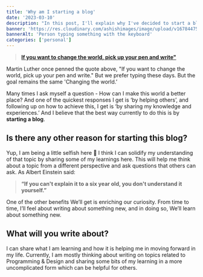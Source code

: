 ```yaml
---
title: 'Why am I starting a blog'
date: '2023-03-10'
description: "In this post, I'll explain why I've decided to start a blog and what kinds of things you can look forward to reading about in the blogs to come."
banner: 'https://res.cloudinary.com/ashishimages/image/upload/v1678447560/blog/hf4olwb9yw2edfyoezrk.jpg'
bannerAlt: 'Person typing something with the keyboard'
categories: ['personal']
---
```


> **[If you want to change the world, pick up your pen and write"](https://www.jaquellecrowe.com/blog//2011/03/if-you-want-to-change-world-pick-up_14.html)**

Martin Luther once penned the quote above, "If you want to change the world, pick up your pen and write." But we prefer typing these days. But the goal remains the same 'Changing the world.’

Many times I ask myself a question - How can I make this world a better place? And one of the quickest responses I get is ‘by helping others’, and following up on how to achieve this, I get is ‘by sharing my knowledge and experiences.’ And I believe that the best way currently to do this is by **starting a blog**.

## Is there any other reason for starting this blog?

Yup, I am being a little selfish here 🫣 I think I can solidify my understanding of that topic by sharing some of my learnings here. This will help me think about a topic from a different perspective and ask questions that others can ask. As Albert Einstein said:

> **“If you can't explain it to a six year old, you don't understand it yourself.”**

One of the other benefits We’ll get is enriching our curiosity. From time to time, I’ll feel about writing about something new, and in doing so, We’ll learn about something new.

## What will you write about?

I can share what I am learning and how it is helping me in moving forward in my life. Currently, I am mostly thinking about writing on topics related to Programming & Design and sharing some bits of my learning in a more uncomplicated form which can be helpful for others.

